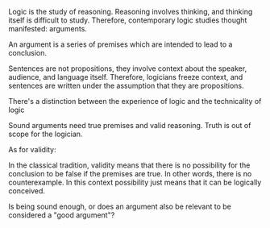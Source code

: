 Logic is the study of reasoning. Reasoning involves thinking, and thinking itself is difficult to study. Therefore, contemporary logic studies thought manifested: arguments. 

An argument is a series of premises which are intended to lead to a conclusion.  

Sentences are not propositions, they involve context about the speaker, audience, and language itself. Therefore, logicians freeze context, and sentences are written under the assumption that they are propositions.

There's a distinction between the experience of logic and the technicality of logic

Sound arguments need true premises and valid reasoning. Truth is out of scope for the logician. 

As for validity:

In the classical tradition, validity means that there is no possibility for the conclusion to be false if the premises are true. In other words, there is no counterexample. In this context possibility just means that it can be logically conceived.

Is being sound enough, or does an argument also be relevant to be considered a "good argument"?